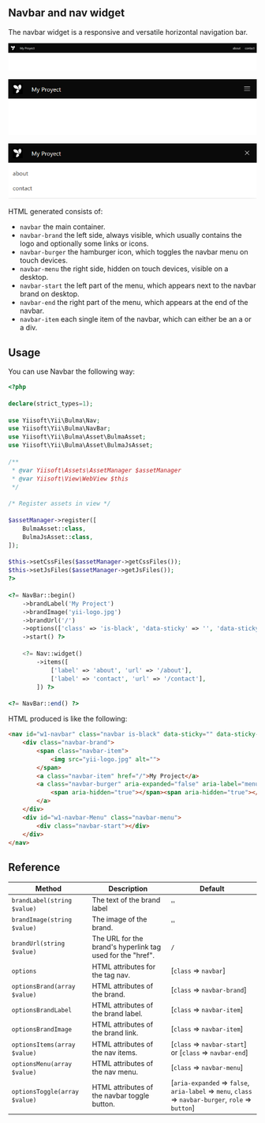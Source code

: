 ## Navbar and nav widget

The navbar widget is a responsive and versatile horizontal navigation bar.

<p align="center">
    <img src="images/navbar.png">
</p>

<p align="center">
    <img src="images/navbar-responsive-1.png">
</p>

<p align="center">
    <img src="images/navbar-responsive-2.png">
</p>

HTML generated consists of:

- `navbar` the main container.
- `navbar-brand` the left side, always visible, which usually contains the logo and optionally some links or icons.
- `navbar-burger` the hamburger icon, which toggles the navbar menu on touch devices.
- `navbar-menu` the right side, hidden on touch devices, visible on a desktop.
- `navbar-start` the left part of the menu, which appears next to the navbar brand on desktop.
- `navbar-end` the right part of the menu, which appears at the end of the navbar.
- `navbar-item` each single item of the navbar, which can either be an a or a div.

## Usage

You can use Navbar the following way:

```php
<?php

declare(strict_types=1);

use Yiisoft\Yii\Bulma\Nav;
use Yiisoft\Yii\Bulma\NavBar;
use Yiisoft\Yii\Bulma\Asset\BulmaAsset;
use Yiisoft\Yii\Bulma\Asset\BulmaJsAsset;

/**
 * @var Yiisoft\Assets\AssetManager $assetManager
 * @var Yiisoft\View\WebView $this
 */

/* Register assets in view */

$assetManager->register([
    BulmaAsset::class,
    BulmaJsAsset::class,
]);

$this->setCssFiles($assetManager->getCssFiles());
$this->setJsFiles($assetManager->getJsFiles());
?>

<?= NavBar::begin()
    ->brandLabel('My Project')
    ->brandImage('yii-logo.jpg')
    ->brandUrl('/')
    ->options(['class' => 'is-black', 'data-sticky' => '', 'data-sticky-shadow' => ''])
    ->start() ?>

    <?= Nav::widget()
        ->items([
            ['label' => 'about', 'url' => '/about'],
            ['label' => 'contact', 'url' => '/contact'],
        ]) ?>

<?= NavBar::end() ?>
```

HTML produced is like the following:

```html
<nav id="w1-navbar" class="navbar is-black" data-sticky="" data-sticky-shadow="">
    <div class="navbar-brand">
        <span class="navbar-item">
            <img src="yii-logo.jpg" alt="">
        </span>
        <a class="navbar-item" href="/">My Project</a>
        <a class="navbar-burger" aria-expanded="false" aria-label="menu" role="button">
            <span aria-hidden="true"></span><span aria-hidden="true"></span><span aria-hidden="true"></span>
        </a>
    </div>
    <div id="w1-navbar-Menu" class="navbar-menu">
        <div class="navbar-start"></div>
    </div>
</nav>
```

## Reference


Method                       | Description | Default |
-----------------------------|-------------|---------|
`brandLabel(string $value)`  | The text of the brand label| ''
`brandImage(string $value)`  | The image of the brand. | ''
`brandUrl(string $value)`    | The URL for the brand's hyperlink tag used for the "href". | `/`
`options`                    | HTML attributes for the tag nav. | [`class` => `navbar`]
`optionsBrand(array $value)` | HTML attributes of the brand. | [`class` => `navbar-brand`]
`optionsBrandLabel`          | HTML attributes of the brand label. | [`class` => `navbar-item`]
`optionsBrandImage`          | HTML attributes of the brand link. | [`class` => `navbar-item`]
`optionsItems(array $value)` | HTML attributes of the nav items. | [`class` => `navbar-start`] or [`class` => `navbar-end`]
`optionsMenu(array $value)`  | HTML attributes of the nav menu. | [`class` => `navbar-menu`]
`optionsToggle(array $value)`| HTML attributes of the navbar toggle button. | [`aria-expanded` => `false`, `aria-label` => `menu`, `class` => `navbar-burger`, `role` => `button`]
